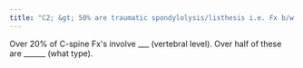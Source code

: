 ```yaml
---
title: "C2; &gt; 50% are traumatic spondylolysis/listhesis i.e. Fx b/w sup &amp; inf facets (pars interarcitularis) = Hangman. In C2, involves the pedicles."
---
```

Over 20% of C-spine Fx's involve ___ (vertebral level). Over half of these are ______ (what type).

